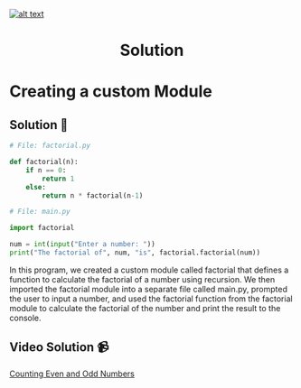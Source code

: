 <a href="https://www.core-code.io/">

![alt text](https://uploads-ssl.webflow.com/5eb2f56932c3562feab232e3/5f73550d00249e7e96c9f3de_Logo.png 'corecodeio')

</a>

<h1 align="center">Solution</h1>

# Creating a custom Module



## Solution 🏁
    
```python
# File: factorial.py

def factorial(n):
    if n == 0:
        return 1
    else:
        return n * factorial(n-1)
```


```python
# File: main.py

import factorial

num = int(input("Enter a number: "))
print("The factorial of", num, "is", factorial.factorial(num))

```

In this program, we created a custom module called factorial that defines a function to calculate the factorial of a number using recursion. We then imported the factorial module into a separate file called main.py, prompted the user to input a number, and used the factorial function from the factorial module to calculate the factorial of the number and print the result to the console.

## Video Solution 📹

[Counting Even and Odd Numbers](https://edpuzzle.com/assignments/6386b321c511ef40e3f4fb07/watch)
